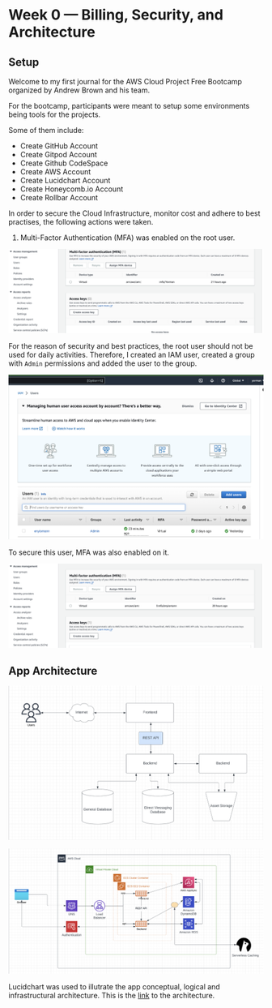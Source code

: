 # Week 0 — Billing, Security, and Architecture

## Setup

Welcome to my first journal for the AWS Cloud Project Free Bootcamp organized by Andrew Brown and his team. 

For the bootcamp, participants were meant to setup some environments being tools for the projects.

Some of them include: 

- Create GitHub Account
- Create Gitpod Account
- Create Github CodeSpace
- Create AWS Account
- Create Lucidchart Account
- Create Honeycomb.io Account
- Create Rollbar Account

In order to secure the Cloud Infrastructure, monitor cost and adhere to best practises, the following actions were taken.

1. Multi-Factor Authentication (MFA) was enabled on the root user. 

![Root MFA](../_docs/assets/week0/root-mfa.png)

For the reason of security and best practices, the root user should not be used for daily activities. Therefore, I created an IAM user, created a group with `Admin` permissions and added the user to the group.

![Root MFA](../_docs/assets/week0/usergroup.png)

To secure this user, MFA was also enabled on it.

![User MFA](../_docs/assets/week0/user-mfa.png)


## App Architecture

![Conceptual Architecture](../_docs/assets/week0/concept.png)

![Logical Architecture](../_docs/assets/week0/logic.png)

Lucidchart was used to illutrate the app conceptual, logical and infrastructural architecture. This is the [link](https://lucid.app/lucidchart/b20676bd-89b1-4ffa-a341-c9c269aef784/edit?viewport_loc=144%2C139%2C1579%2C867%2CZ2-xDaLVWdz9&invitationId=inv_06ff5e3b-1720-45a5-9413-434b1c83bff2) to the architecture.